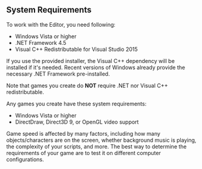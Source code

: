 ## System Requirements

To work with the Editor, you need following:

- Windows Vista or higher
- .NET Framework 4.5 
- Visual C++ Redistributable for Visual Studio 2015 

If you use the provided installer, the Visual C++ dependency will be installed if it's needed. 
Recent versions of Windows already provide the necessary .NET Framework pre-installed.

Note that games you create do **NOT** require .NET nor Visual C++
redistributable. 

Any games you create have these system requirements:

- Windows Vista or higher
- DirectDraw, Direct3D 9, or OpenGL video support

Game speed is affected by many factors, including how many objects/characters
are on the screen, whether background music is playing, the complexity of your
scripts, and more. The best way to determine the requirements of your game
are to test it on different computer configurations.
